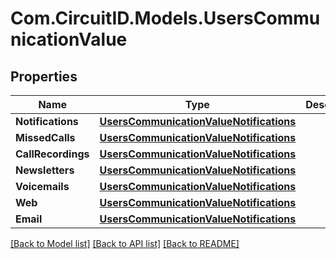 
# Com.CircuitID.Models.UsersCommunicationValue

## Properties

Name | Type | Description | Notes
------------ | ------------- | ------------- | -------------
**Notifications** | [**UsersCommunicationValueNotifications**](UsersCommunicationValueNotifications.md) |  | [optional] 
**MissedCalls** | [**UsersCommunicationValueNotifications**](UsersCommunicationValueNotifications.md) |  | [optional] 
**CallRecordings** | [**UsersCommunicationValueNotifications**](UsersCommunicationValueNotifications.md) |  | [optional] 
**Newsletters** | [**UsersCommunicationValueNotifications**](UsersCommunicationValueNotifications.md) |  | [optional] 
**Voicemails** | [**UsersCommunicationValueNotifications**](UsersCommunicationValueNotifications.md) |  | [optional] 
**Web** | [**UsersCommunicationValueNotifications**](UsersCommunicationValueNotifications.md) |  | [optional] 
**Email** | [**UsersCommunicationValueNotifications**](UsersCommunicationValueNotifications.md) |  | [optional] 

[[Back to Model list]](../README.md#documentation-for-models)
[[Back to API list]](../README.md#documentation-for-api-endpoints)
[[Back to README]](../README.md)


